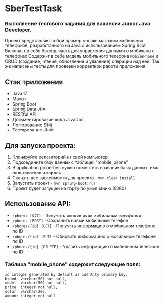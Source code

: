 # SberTestTask
### Выполнение тестового задания для вакансии Junior Java Developer.  
Проект представляет собой пример онлайн магазина мобильных телефонов, разработанного на Java с использованием Spring Boot. Включает в себя бэкенд-часть для управления данными о мобильных телефонах
Содержит в себе модель мобильного телефона `MobilePhone` и CRUD (создание, чтение, обновление и удаление) операции над ней.
Так же написаны тесты для проверки корректной работы приложения.

## Стэк приложения
- Java 17
- Maven
- Spring Boot
- Spring Data JPA
- RESTful API
- Документирование кода JavaDoc
- Логгирование Slf4j
- Тестирование JUnit 

## Для запуска проекта:
1. Клонируйте репозиторий на свой компьютер
2. Подсоедините базу данных с таблицей "mobile_phone"
3. В application.properties нужно поместить название базы данных, имя пользователя и пароль 
4. Скачать все зависимости для проекта - `mvn clean install`
5. Запустить проект - `mvn spring-boot:run`
6. Проект будет запущен на порту по умолчанию (8080)

## Использование API:
- `/phones [GET]` - Получить список всех мобильных телефонов
- `/phones [POST]` - Сохранить новый мобильный телефон
- `/phones/{id} [GET]` - Получить информацию о мобильном телефоне по ID
- `/phones/{id} [PUT]` - Обновить информацию о мобильном телефоне по ID
- `/phones/{id} [DELETE]` - Удалить информацию о мобильном телефоне по ID

### Таблица "mobile_phone" содержит следующие поля:
`id integer generated by default as identity primary key,`  
`brand  varchar(50) not null,`  
`model  varchar(50) not null,`  
`price  integer not null,`  
`color  varchar(20),`  
`amount integer not null`